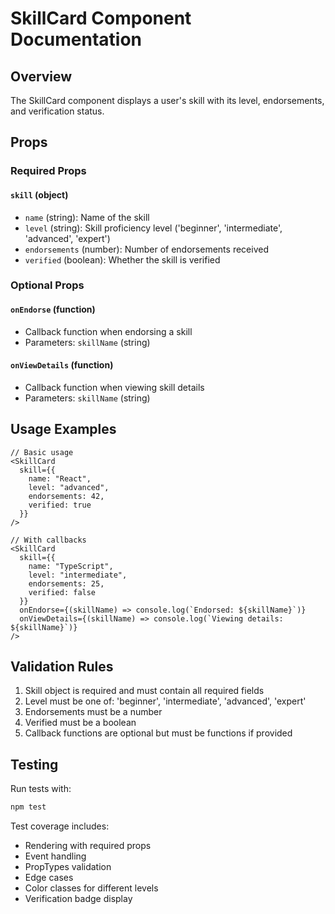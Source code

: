 # SkillCard Component Documentation

## Overview
The SkillCard component displays a user's skill with its level, endorsements, and verification status.

## Props

### Required Props

#### `skill` (object)
- `name` (string): Name of the skill
- `level` (string): Skill proficiency level ('beginner', 'intermediate', 'advanced', 'expert')
- `endorsements` (number): Number of endorsements received
- `verified` (boolean): Whether the skill is verified

### Optional Props

#### `onEndorse` (function)
- Callback function when endorsing a skill
- Parameters: `skillName` (string)

#### `onViewDetails` (function)
- Callback function when viewing skill details
- Parameters: `skillName` (string)

## Usage Examples

```tsx
// Basic usage
<SkillCard
  skill={{
    name: "React",
    level: "advanced",
    endorsements: 42,
    verified: true
  }}
/>

// With callbacks
<SkillCard
  skill={{
    name: "TypeScript",
    level: "intermediate",
    endorsements: 25,
    verified: false
  }}
  onEndorse={(skillName) => console.log(`Endorsed: ${skillName}`)}
  onViewDetails={(skillName) => console.log(`Viewing details: ${skillName}`)}
/>
```

## Validation Rules

1. Skill object is required and must contain all required fields
2. Level must be one of: 'beginner', 'intermediate', 'advanced', 'expert'
3. Endorsements must be a number
4. Verified must be a boolean
5. Callback functions are optional but must be functions if provided

## Testing

Run tests with:
```bash
npm test
```

Test coverage includes:
- Rendering with required props
- Event handling
- PropTypes validation
- Edge cases
- Color classes for different levels
- Verification badge display